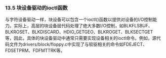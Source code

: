 ### 13.5 块设备驱动的ioctl函数

与字符设备驱动一样，块设备可以包含一个ioctl()函数以提供对设备的I/O控制能力。实际上，高层的块设备层代码处理了绝大多数I/O控制，如BLKFLSBUF、BLKROSET、BLKDISCARD、HDIO_GETGEO、BLKROGET、BLKSECTGET等，因此，具体的块设备驱动中通常只需要实现设备相关的ioctl命令。例如，源代码文件为drivers/block/floppy.c中实现了与软驱相关的命令如FDEJECT、FDSETPRM、FDFMTTRK等。



